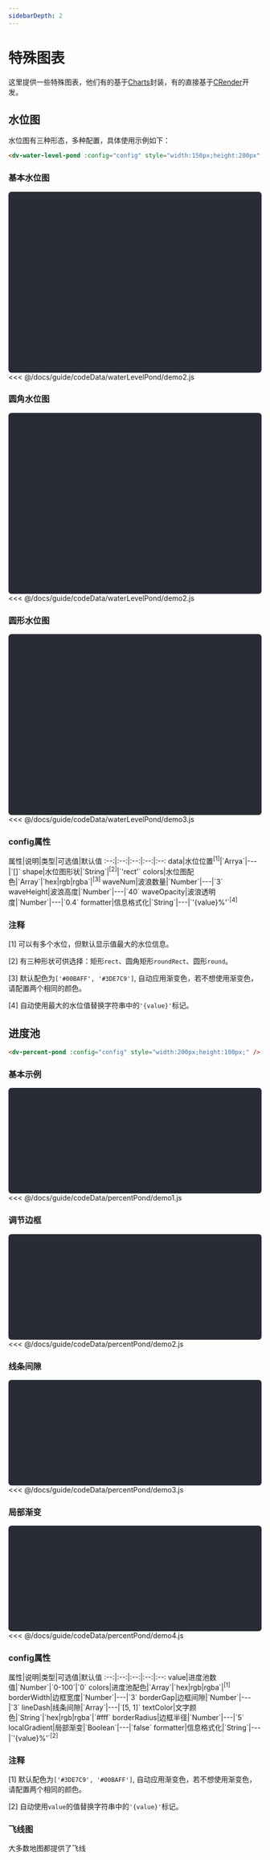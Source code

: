 ```yaml
---
sidebarDepth: 2
---
```


# 特殊图表

这里提供一些特殊图表，他们有的基于[Charts](http://charts.jiaminghi.com)封装，有的直接基于[CRender](http://crender.jiaminghi.com)开发。

## 水位图

水位图有三种形态，多种配置，具体使用示例如下：

```html
<dv-water-level-pond :config="config" style="width:150px;height:200px" />
```
<click-to-copy :info="waterLevelPondTag" />


### 基本水位图

<div class="chart-container">
  <dv-water-level-pond :config="waterLevelPond1" style="width:150px;height:200px" />
</div>

<fold-box title="点击以展示/隐藏config数据">
<<< @/docs/guide/codeData/waterLevelPond/demo2.js
</fold-box>

### 圆角水位图

<div class="chart-container">
  <dv-water-level-pond :config="waterLevelPond2" style="width:150px;height:200px" />
</div>

<fold-box title="点击以展示/隐藏config数据">
<<< @/docs/guide/codeData/waterLevelPond/demo2.js
</fold-box>

### 圆形水位图

<div class="chart-container">
  <dv-water-level-pond :config="waterLevelPond3" style="width:150px;height:200px" />
</div>

<fold-box title="点击以展示/隐藏config数据">
<<< @/docs/guide/codeData/waterLevelPond/demo3.js
</fold-box>

### config属性

<full-width-table>
属性|说明|类型|可选值|默认值
:--:|:--:|:--:|:--:|:--:
data|水位位置<sup>[1]</sup>|`Arrya<Number>`|---|`[]`
shape|水位图形状|`String`|<sup>[2]</sup>|`'rect'`
colors|水位图配色|`Array<String>`|`hex|rgb|rgba`|<sup>[3]</sup>
waveNum|波浪数量|`Number`|---|`3`
waveHeight|波浪高度|`Number`|---|`40`
waveOpacity|波浪透明度|`Number`|---|`0.4`
formatter|信息格式化|`String`|---|`'{value}%'`<sup>[4]</sup>
</full-width-table>

### 注释

[1] 可以有多个水位，但默认显示值最大的水位信息。

[2] 有三种形状可供选择：矩形`rect`、圆角矩形`roundRect`、圆形`round`。

[3] 默认配色为`['#00BAFF', '#3DE7C9']`, 自动应用渐变色，若不想使用渐变色，请配置两个相同的颜色。

[4] 自动使用最大的水位值替换字符串中的`'{value}'`标记。

## 进度池

```html
<dv-percent-pond :config="config" style="width:200px;height:100px;" />
```
<click-to-copy :info="percentPondTag" />

### 基本示例
<div class="chart-container" style="height: 150px;">
  <dv-percent-pond :config="percentPond1" style="width:200px;height:100px;" />
</div>

<fold-box title="点击以展示/隐藏config数据">
<<< @/docs/guide/codeData/percentPond/demo1.js
</fold-box>

### 调节边框
<div class="chart-container" style="height: 150px;">
  <dv-percent-pond :config="percentPond2" style="width:200px;height:100px;" />
</div>

<fold-box title="点击以展示/隐藏config数据">
<<< @/docs/guide/codeData/percentPond/demo2.js
</fold-box>

### 线条间隙
<div class="chart-container" style="height: 150px;">
  <dv-percent-pond :config="percentPond3" style="width:200px;height:100px;" />
</div>

<fold-box title="点击以展示/隐藏config数据">
<<< @/docs/guide/codeData/percentPond/demo3.js
</fold-box>

### 局部渐变
<div class="chart-container" style="height: 150px;">
  <dv-percent-pond :config="percentPond4" style="width:200px;height:100px;" />
</div>

<fold-box title="点击以展示/隐藏config数据">
<<< @/docs/guide/codeData/percentPond/demo4.js
</fold-box>

### config属性

<full-width-table>
属性|说明|类型|可选值|默认值
:--:|:--:|:--:|:--:|:--:
value|进度池数值|`Number`|`0-100`|`0`
colors|进度池配色|`Array<String>`|`hex|rgb|rgba`|<sup>[1]</sup>
borderWidth|边框宽度|`Number`|---|`3`
borderGap|边框间隙|`Number`|---|`3`
lineDash|线条间隙|`Array<Number>`|---|`[5, 1]`
textColor|文字颜色|`String`|`hex|rgb|rgba`|`#fff`
borderRadius|边框半径|`Number`|---|`5`
localGradient|局部渐变|`Boolean`|---|`false`
formatter|信息格式化|`String`|---|`'{value}%'`<sup>[2]</sup>
</full-width-table>

### 注释

[1] 默认配色为`['#3DE7C9', '#00BAFF']`, 自动应用渐变色，若不想使用渐变色，请配置两个相同的颜色。

[2] 自动使用`value`的值替换字符串中的`'{value}'`标记。

### 飞线图

大多数地图都提供了飞线


<script>
import waterLevelPond from './codeData/waterLevelPond/index.js'
import percentPond from './codeData/percentPond/index.js'

export default {
  data () {
    return {
      waterLevelPondTag: '<dv-water-level-pond :config="config" style="width:150px;height:200px" />',

      percentPondTag: '<dv-percent-pond :config="config" style="width:200px;height:100px;" />',

      ...waterLevelPond,
      ...percentPond
    }
  }
}
</script>

<style>
.chart-container {
  position: relative;
  height: 300px;
  background-color: #282c34;
  padding: 30px;
  overflow: hidden;
  border-radius: 6px;
  display: flex;
  justify-content: center;
  align-items: center;
  color: #7ec699;
  font-weight: bold;
}
</style>
